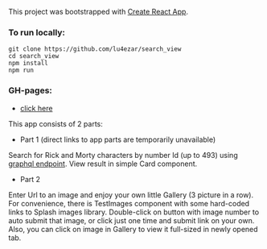 This project was bootstrapped with [Create React App](https://github.com/facebook/create-react-app).

### To run locally:

```
git clone https://github.com/lu4ezar/search_view
cd search_view
npm install
npm run
```

### GH-pages:

* [click here](https://lu4ezar.github.io/search_view)

This app consists of 2 parts: 

* Part 1 (direct links to app parts are temporarily unavailable)

Search for Rick and Morty characters by number Id (up to 493) using [graphql endpoint](https://rickandmortyapi.com/).
View result in simple Card component.

* Part 2

Enter Url to an image and enjoy your own little Gallery (3 picture in a row).
For convenience, there is TestImages component with some hard-coded links to Splash images library.
Double-click on button with image number to auto submit that image, or click just one time and submit link on your own.
Also, you can click on image in Gallery to view it full-sized in newly opened tab.
